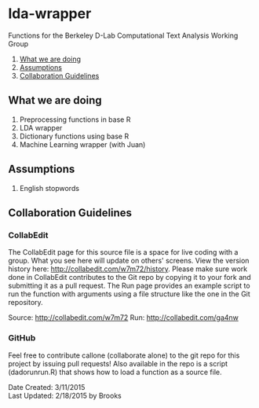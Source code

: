 # lda-wrapper
Functions for the Berkeley D-Lab Computational Text Analysis Working Group

<!-- MarkdownTOC -->

1. [What we are doing](#what-we-are-doing)
2. [Assumptions](#assumptions)
3. [Collaboration Guidelines](#collaboration-guidelines)

<!-- /MarkdownTOC -->


<a name="what-we-are-doing"></a>
## What we are doing
1. Preprocessing functions in base R
2. LDA wrapper
3. Dictionary functions using base R
4. Machine Learning wrapper (with Juan)

<a name="assumptions"></a>
## Assumptions
1. English stopwords

<a name="collaboration-guidelines"></a>
## Collaboration Guidelines

### CollabEdit
The CollabEdit page for this source file is a space for live coding with a group. What you see here will update on others' screens. View the version history here: http://collabedit.com/w7m72/history. Please make sure work done in CollabEdit contributes to the Git repo by copying it to your fork and submitting it as a pull request. The Run page provides an example script to run the function with arguments using a file structure like the one in the Git repository.

Source: http://collabedit.com/w7m72
Run:    http://collabedit.com/ga4nw


### GitHub
Feel free to contribute callone (collaborate alone) to the git repo for this project by issuing pull requests! Also available in the repo is a script (dadorunrun.R) that shows how to load a function as a source file.

Date Created: 3/11/2015  
Last Updated: 2/18/2015 by Brooks
